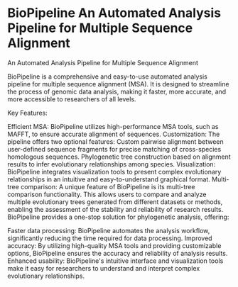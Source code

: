 # BioPipeline An Automated Analysis Pipeline for Multiple Sequence Alignment
An Automated Analysis Pipeline for Multiple Sequence Alignment

BioPipeline is a comprehensive and easy-to-use automated analysis pipeline for multiple sequence alignment (MSA). It is designed to streamline the process of genomic data analysis, making it faster, more accurate, and more accessible to researchers of all levels.

Key Features:

Efficient MSA: BioPipeline utilizes high-performance MSA tools, such as MAFFT, to ensure accurate alignment of sequences.
Customization: The pipeline offers two optional features:
Custom pairwise alignment between user-defined sequence fragments for precise matching of cross-species homologous sequences.
Phylogenetic tree construction based on alignment results to infer evolutionary relationships among species.
Visualization: BioPipeline integrates visualization tools to present complex evolutionary relationships in an intuitive and easy-to-understand graphical format.
Multi-tree comparison: A unique feature of BioPipeline is its multi-tree comparison functionality. This allows users to compare and analyze multiple evolutionary trees generated from different datasets or methods, enabling the assessment of the stability and reliability of research results.
BioPipeline provides a one-stop solution for phylogenetic analysis, offering:

Faster data processing: BioPipeline automates the analysis workflow, significantly reducing the time required for data processing.
Improved accuracy: By utilizing high-quality MSA tools and providing customizable options, BioPipeline ensures the accuracy and reliability of analysis results.
Enhanced usability: BioPipeline's intuitive interface and visualization tools make it easy for researchers to understand and interpret complex evolutionary relationships.
